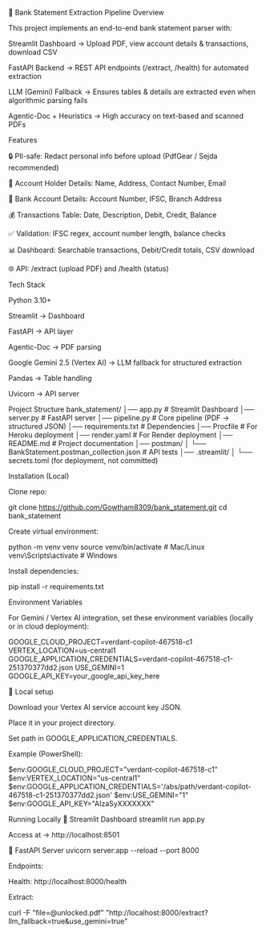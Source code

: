 📄 Bank Statement Extraction Pipeline
Overview

This project implements an end-to-end bank statement parser with:

Streamlit Dashboard → Upload PDF, view account details & transactions, download CSV

FastAPI Backend → REST API endpoints (/extract, /health) for automated extraction

LLM (Gemini) Fallback → Ensures tables & details are extracted even when algorithmic parsing fails

Agentic-Doc + Heuristics → High accuracy on text-based and scanned PDFs

Features

🔒 PII-safe: Redact personal info before upload (PdfGear / Sejda recommended)

📑 Account Holder Details: Name, Address, Contact Number, Email

🏦 Bank Account Details: Account Number, IFSC, Branch Address

💰 Transactions Table: Date, Description, Debit, Credit, Balance

✅ Validation: IFSC regex, account number length, balance checks

📊 Dashboard: Searchable transactions, Debit/Credit totals, CSV download

🌐 API: /extract (upload PDF) and /health (status)

Tech Stack

Python 3.10+

Streamlit → Dashboard

FastAPI → API layer

Agentic-Doc → PDF parsing

Google Gemini 2.5 (Vertex AI) → LLM fallback for structured extraction

Pandas → Table handling

Uvicorn → API server

Project Structure
bank_statement/
│── app.py                 # Streamlit Dashboard
│── server.py              # FastAPI server
│── pipeline.py            # Core pipeline (PDF → structured JSON)
│── requirements.txt       # Dependencies
│── Procfile               # For Heroku deployment
│── render.yaml            # For Render deployment
│── README.md              # Project documentation
│── postman/
│   └── BankStatement.postman_collection.json  # API tests
│── .streamlit/
│   └── secrets.toml (for deployment, not committed)

Installation (Local)

Clone repo:

git clone https://github.com/Gowtham8309/bank_statement.git
cd bank_statement


Create virtual environment:

python -m venv venv
source venv/bin/activate   # Mac/Linux
venv\Scripts\activate      # Windows


Install dependencies:

pip install -r requirements.txt

Environment Variables

For Gemini / Vertex AI integration, set these environment variables (locally or in cloud deployment):

GOOGLE_CLOUD_PROJECT=verdant-copilot-467518-c1
VERTEX_LOCATION=us-central1
GOOGLE_APPLICATION_CREDENTIALS=verdant-copilot-467518-c1-251370377dd2.json
USE_GEMINI=1
GOOGLE_API_KEY=your_google_api_key_here

🔹 Local setup

Download your Vertex AI service account key JSON.

Place it in your project directory.

Set path in GOOGLE_APPLICATION_CREDENTIALS.

Example (PowerShell):

$env:GOOGLE_CLOUD_PROJECT="verdant-copilot-467518-c1"
$env:VERTEX_LOCATION="us-central1"
$env:GOOGLE_APPLICATION_CREDENTIALS='/abs/path/verdant-copilot-467518-c1-251370377dd2.json'
$env:USE_GEMINI="1"
$env:GOOGLE_API_KEY="AIzaSyXXXXXXX"

Running Locally
🔹 Streamlit Dashboard
streamlit run app.py


Access at → http://localhost:8501

🔹 FastAPI Server
uvicorn server:app --reload --port 8000


Endpoints:

Health: http://localhost:8000/health

Extract:

curl -F "file=@unlocked.pdf" "http://localhost:8000/extract?llm_fallback=true&use_gemini=true"
